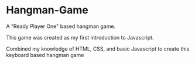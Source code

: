# Hangman-Game


A “Ready Player One" based hangman game.

 
This game was created as my first introduction to Javascript.


Combined my knowledge of HTML, CSS, and basic Javascript to create this keyboard based hangman game 